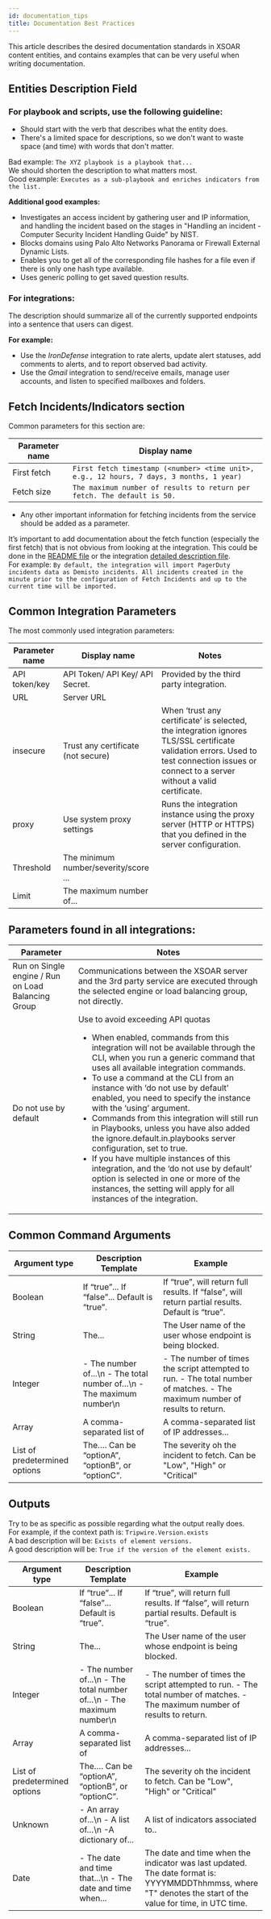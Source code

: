 ```yaml
---
id: documentation_tips
title: Documentation Best Practices
---
```


This article describes the desired documentation standards in XSOAR content entities, and contains examples that can be very useful when writing documentation.

## Entities Description Field
### For playbook and scripts, use the following guideline:
- Should start with the verb that describes what the entity does.
- There's a limited space for descriptions, so we don't want to waste space (and time) with words that don't matter. 

Bad example: `The XYZ playbook is a playbook that...`    
  We should shorten the description to what matters most.  
Good example: `Executes as a sub-playbook and enriches indicators from the list.`    

**Additional good examples:**  

- Investigates an access incident by gathering user and IP information, and handling the incident based on the stages in "Handling an incident - Computer Security Incident Handling Guide" by NIST.
- Blocks domains using Palo Alto Networks Panorama or Firewall External Dynamic Lists.
- Enables you to get all of the corresponding file hashes for a file even if there is only one hash type available.
- Uses generic polling to get saved question results.

### For integrations:  
The description should summarize all of the currently supported endpoints into a sentence that users can digest.

**For example:**  
- Use the *IronDefense* integration to rate alerts, update alert statuses, add comments to alerts, and to report observed bad activity. 
- Use the *Gmail* integration to send/receive emails, manage user accounts, and listen to specified mailboxes and folders. 

## Fetch Incidents/Indicators section
Common parameters for this section are:

| Parameter name | Display name |
|---|---|
| First fetch | `First fetch timestamp (<number> <time unit>, e.g., 12 hours, 7 days, 3 months, 1 year)` |
| Fetch size | `The maximum number of results to return per fetch. The default is 50.` |

- Any other important information for fetching incidents from the service should be added as a parameter.

It’s important to add documentation about the fetch function (especially the first fetch) that is not obvious from looking at the integration. This could be done in the [README file](../documentation/readme_file) or the integration [detailed description file](../documentation/integration-description).   
For example: `By default, the integration will import PagerDuty incidents data as Demisto incidents. All incidents created in the minute prior to the configuration of Fetch Incidents and up to the current time will be imported.`

## Common Integration Parameters
The most commonly used integration parameters:

| Parameter name | Display name | Notes 
|---|---|---|
| API token/key | API Token/ API Key/ API Secret. |Provided by the third party integration. | |
| URL | Server URL | |
| insecure | Trust any certificate (not secure) | When ‘trust any certificate’ is selected, the integration ignores TLS/SSL certificate validation errors. Used to test connection issues or connect to a server without a valid certificate. | |
| proxy |  Use system proxy settings |Runs the integration instance using the proxy server (HTTP or HTTPS) that you defined in the server configuration.|
| Threshold | The minimum number/severity/score ... | |
| Limit | The maximum number of... |   |         

## Parameters found in all integrations:
| Parameter | Notes 
|---|---| 
| Run on Single engine / Run on  Load Balancing Group | Communications between the XSOAR server and the 3rd party service are executed through the selected engine or load balancing group, not directly.|
| Do not use by default | Use to avoid exceeding API quotas <ul><li>When enabled, commands from this integration will not be available through the CLI, when you run a generic command that uses all available integration commands.</li> <li>To use a command at the CLI from an instance with ‘do not use by default’ enabled, you need to specify the instance with the ‘using’ argument.</li><li>Commands from this integration will still run in Playbooks, unless you have also added the ignore.default.in.playbooks server configuration, set to true.</li><li> If you have multiple instances of this integration, and the ‘do not use by default’ option is selected in one or more of the instances, the setting will apply for all instances of the integration.</li></ul> |


## Common Command Arguments
| Argument type | Description Template | Example |
|---|---|---|
| Boolean | If “true”... If “false”... Default is “true”. | If “true”, will return full results. If “false”, will return partial results. Default is “true”. |
| String | The... | The User name of the user whose endpoint is being blocked. |
| Integer | - The number of...\n  - The total number of…\n - The maximum number\n | - The number of times the script attempted to run. - The total number of matches. - The maximum number of results to return. | 
| Array | A comma-separated list of | A comma-separated list of IP addresses... |
| List of predetermined options | The…. Can be “optionA”, “optionB”, or  “optionC”. | The severity oh the incident to fetch. Can be "Low", "High" or "Critical" | 


## Outputs
Try to be as specific as possible regarding what the output really does.  
For example, if the context path is:  `Tripwire.Version.exists`  
A bad description will be: `Exists of element versions.`  
A good description will be: `True if the version of the element exists.`

| Argument type | Description Template | Example |
|---|---|---|
| Boolean | If “true”... If “false”... Default is “true”. | If “true”, will return full results. If “false”, will return partial results. Default is “true”. |
| String | The... | The User name of the user whose endpoint is being blocked. |
| Integer | - The number of...\n  - The total number of…\n - The maximum number\n | - The number of times the script attempted to run. - The total number of matches. - The maximum number of results to return. | 
| Array | A comma-separated list of | A comma-separated list of IP addresses... |
| List of predetermined options | The…. Can be “optionA”, “optionB”, or  “optionC”. | The severity oh the incident to fetch. Can be "Low", "High" or "Critical" | 
| Unknown  | - An array of...\n - A list of…\n -A dictionary of... | A list of indicators associated to.. | 
| Date | - The date and time that...\n - The date and time when... | The date and time when the indicator was last updated. The date format is: YYYYMMDDThhmmss, where "T" denotes the start of the value for time, in UTC time. |
